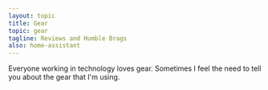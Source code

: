 ```yaml
---
layout: topic
title: Gear
topic: gear
tagline: Reviews and Humble Brags
also: home-assistant
---
```


Everyone working in technology loves gear. Sometimes I feel the need to tell you about the gear that I'm using. 
